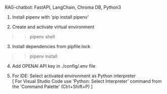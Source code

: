 RAG-chatbot: FastAPI, LangChain, Chroma DB, Python3 

1. Install pipenv with 'pip install pipenv'  

2. Create and activate virtual environment
>> pipenv shell 

3. Install dependencies from pipfile.lock
>> pipenv install
 
4. Add OPENAI API key in ./config/.env file

5. For IDE: Select activated environment as Python interpreter  
[ For Visual Studio Code use 'Python: Select Interpreter' command from the 'Command Palette' (Ctrl+Shift+P) ]
 